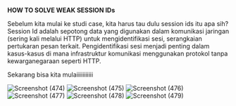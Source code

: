 <b> HOW TO SOLVE WEAK SESSION IDs </b>

Sebelum kita mulai ke studi case, kita harus tau dulu session ids itu apa sih? Session Id adalah sepotong data yang digunakan dalam komunikasi jaringan (sering kali melalui HTTP) untuk mengidentifikasi sesi, serangkaian pertukaran pesan terkait. Pengidentifikasi sesi menjadi penting dalam kasus-kasus di mana infrastruktur komunikasi menggunakan protokol tanpa kewarganegaraan seperti HTTP.

Sekarang bisa kita mulaiiiiiiiiiii

![Screenshot (474)](https://user-images.githubusercontent.com/118157585/216949323-3b6f4270-d027-476f-a9b7-de6164e7f476.png)
![Screenshot (475)](https://user-images.githubusercontent.com/118157585/216949367-4f6ae076-6557-457d-a8d9-65b759223473.png)
![Screenshot (476)](https://user-images.githubusercontent.com/118157585/216949410-c9b9b822-0ff4-43cd-91d5-39d35b06e485.png)
![Screenshot (477)](https://user-images.githubusercontent.com/118157585/216949447-041eb274-4132-45d5-ba41-e0a3eef3e3c8.png)
![Screenshot (478)](https://user-images.githubusercontent.com/118157585/216949505-ee9a7aaa-5f61-48e9-9074-5509204defc2.png)
![Screenshot (479)](https://user-images.githubusercontent.com/118157585/216949544-57e9f103-bfe4-4085-bbb5-ac61d63d8aa3.png)
